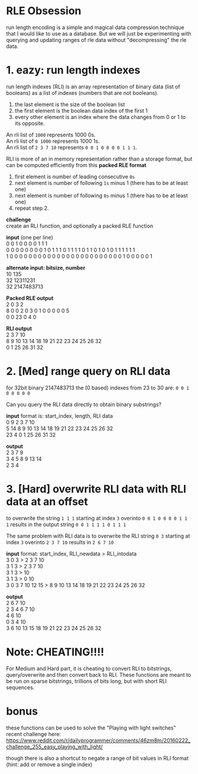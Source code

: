 # RLE Obsession
<div class="md"><p>run length encoding is a simple and magical data compression technique that I would like to use as a database.  But we will just be experimenting with querying and updating ranges of rle data without "decompressing" the rle data.</p>
<h1>1. eazy: run length indexes</h1>
<p>run length indexes (RLI) is an array representation of binary data (list of booleans) as a list of indexes (numbers that are not booleans).</p>
<ol>
<li>the last element is the size of the boolean list</li>
<li>the first element is the boolean data index of the first 1 </li>
<li>every other element is an index where the data changes from 0 or 1 to its opposite.</li>
</ol>
<p>An rli list of <code>1000</code> represents 1000 0s.<br/>
An rli list of <code>0 1000</code> represents 1000 1s.<br/>
An rli list of <code>2 3 7 10</code> represents <code>0 0 1 0 0 0 0 1 1 1</code>. </p>
<p>RLI is more of an in memory representation rather than a storage format, but can be computed efficiently from this <strong>packed RLE format</strong></p>
<ol>
<li>first element is number of leading consecutive <code>0s</code></li>
<li>next element is number of following <code>1s</code> minus 1 (there has to be at least one)</li>
<li>next element is number of following <code>0s</code> minus 1 (there has to be at least one)</li>
<li>repeat step 2.</li>
</ol>
<p><strong>challenge</strong><br/>
create an RLI function, and optionally a packed RLE function</p>
<p><strong>input</strong>  (one per line)<br/>
0 0 1 0 0 0 0 1 1 1<br/>
0 0 0 0 0 0 0 0 1 0 1 1 1 0 1 1 1 1 0 1 1 0 1 0 1 0 1 1 1 1 1 1<br/>
1 0 0 0 0 0 0 0 0 0 0 0 0 0 0 0 0 0 0 0 0 0 0 0 0 1 0 0 0 0 0 1</p>
<p><strong>alternate input: bitsize, number</strong><br/>
10 135<br/>
32 12311231<br/>
32 2147483713</p>
<p><strong>Packed RLE output</strong><br/>
2 0 3 2<br/>
8 0 0 2 0 3 0 1 0 0 0 0 0 5<br/>
0 0 23 0 4 0</p>
<p><strong>RLI output</strong><br/>
2 3 7 10<br/>
8 9 10 13 14 18 19 21 22 23 24 25 26 32<br/>
0 1 25 26 31 32</p>
<h1>2. [Med] range query on RLI data</h1>
<p>for 32bit binary 2147483713 the (0 based) indexes from 23 to 30 are: <code>0 0 1 0 0 0 0 0</code></p>
<p>Can you query the RLI data directly to obtain binary substrings?</p>
<p><strong>input</strong> format is:  start_index, length, RLI data<br/>
0 9 2 3 7 10<br/>
5 14 8 9 10 13 14 18 19 21 22 23 24 25 26 32<br/>
23 4 0 1 25 26 31 32</p>
<p><strong>output</strong><br/>
2 3 7 9<br/>
3 4 5 8 9 13 14<br/>
2 3 4</p>
<h1>3. [Hard] overwrite RLI data with RLI data at an offset</h1>
<p>to overwrite the string <code>1 1 1</code> starting at index <code>3</code> overinto <code>0 0 1 0 0 0 0 1 1 1</code> results in the output string <code>0 0 1 1 1 1 0 1 1 1</code></p>
<p>The same problem with RLI data is to overwrite the RLI string <code>0 3</code> starting at index <code>3</code> overinto <code>2 3 7 10</code> results in <code>2 6 7 10</code></p>
<p><strong>input</strong> format: start_index, RLI_newdata &gt; RLI_intodata<br/>
3 0 3 &gt; 2 3 7 10<br/>
3 1 3 &gt; 2 3 7 10<br/>
3 1 3 &gt; 10<br/>
3 1 3 &gt; 0 10<br/>
3 0 3 7 10 12 15 &gt; 8 9 10 13 14 18 19 21 22 23 24 25 26 32</p>
<p><strong>output</strong><br/>
2 6 7 10<br/>
2 3 4 6 7 10<br/>
4 6 10<br/>
0 3 4 10<br/>
3 6 10 13 15 18 19 21 22 23 24 25 26 32</p>
<h1>Note: CHEATING!!!!</h1>
<p>For Medium and Hard part, it is cheating to convert RLI to bitstrings, query/overwrite and then convert back to RLI.  These functions are meant to be run on sparse bitstrings, trillions of bits long, but with short RLI sequences.</p>
<h1>bonus</h1>
<p>these functions can be used to solve the "Playing with light switches" recent challenge here: <a href="https://www.reddit.com/r/dailyprogrammer/comments/46zm8m/20160222_challenge_255_easy_playing_with_light/">https://www.reddit.com/r/dailyprogrammer/comments/46zm8m/20160222_challenge_255_easy_playing_with_light/</a></p>
<p>though there is also a shortcut to negate a range of bit values in RLI format (hint: add or remove a single index)</p>
</div>
